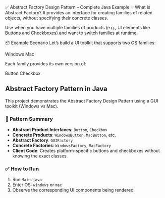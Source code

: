 ✅ Abstract Factory Design Pattern – Complete Java Example
💡 What is Abstract Factory?
It provides an interface for creating families of related objects, without specifying their concrete classes.

Use when you have multiple families of products (e.g., UI elements like Buttons and Checkboxes) and want to switch families at runtime.

📦 Example Scenario
Let’s build a UI toolkit that supports two OS families:

Windows
Mac

Each family provides its own version of:

Button
Checkbox

## Abstract Factory Pattern in Java

This project demonstrates the Abstract Factory Design Pattern using a GUI toolkit (Windows vs Mac).

### 🧠 Pattern Summary

- **Abstract Product Interfaces**: `Button`, `Checkbox`
- **Concrete Products**: `WindowsButton`, `MacButton`, etc.
- **Abstract Factory**: `GUIFactory`
- **Concrete Factories**: `WindowsFactory`, `MacFactory`
- **Client Code**: Creates platform-specific buttons and checkboxes without knowing the exact classes.

### ✅ How to Run

1. Run `Main.java`
2. Enter OS: `windows` or `mac`
3. Observe the corresponding UI components being rendered


